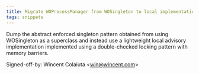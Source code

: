 ```yaml
---
title: Migrate WOProcessManager from WOSingleton to local implementation (WOCommon, c37e6c9)
tags: snippets
---
```


Dump the abstract enforced singleton pattern obtained from using WOSingleton as a superclass and instead use a lightweight local advisory implementation implemented using a double-checked locking pattern with memory barriers.

Signed-off-by: Wincent Colaiuta &lt;win@wincent.com&gt;
